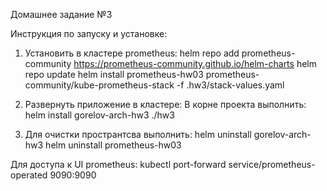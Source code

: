 Домашнее задание №3

Инструкция по запуску и установке:
1) Установить в кластере prometheus:
helm repo add prometheus-community https://prometheus-community.github.io/helm-charts
helm repo update
helm install prometheus-hw03 prometheus-community/kube-prometheus-stack -f .hw3/stack-values.yaml

2) Развернуть приложение в кластере:
В корне проекта выполнить: helm install gorelov-arch-hw3 ./hw3

3) Для очистки пространтсва выполнить:
helm uninstall gorelov-arch-hw3
helm uninstall prometheus-hw03

Для доступа к UI prometheus:
kubectl port-forward service/prometheus-operated 9090:9090